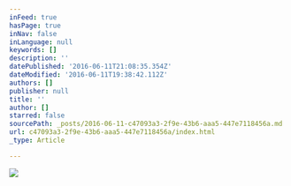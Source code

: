 ```yaml
---
inFeed: true
hasPage: true
inNav: false
inLanguage: null
keywords: []
description: ''
datePublished: '2016-06-11T21:08:35.354Z'
dateModified: '2016-06-11T19:38:42.112Z'
authors: []
publisher: null
title: ''
author: []
starred: false
sourcePath: _posts/2016-06-11-c47093a3-2f9e-43b6-aaa5-447e7118456a.md
url: c47093a3-2f9e-43b6-aaa5-447e7118456a/index.html
_type: Article

---
```

![](https://the-grid-user-content.s3-us-west-2.amazonaws.com/6d774936-205c-4c8d-8b86-277fe4948f5a.jpg)